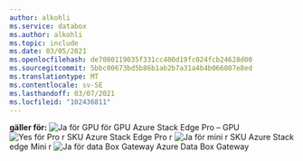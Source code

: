 ```yaml
---
author: alkohli
ms.service: databox
ms.author: alkohli
ms.topic: include
ms.date: 03/05/2021
ms.openlocfilehash: de7080119035f331cc400d19fc024fcb24628d00
ms.sourcegitcommit: 5bbc00673bd5b86b1ab2b7a31a4b4b066087e8ed
ms.translationtype: MT
ms.contentlocale: sv-SE
ms.lasthandoff: 03/07/2021
ms.locfileid: "102436811"
---
```

**gäller för:** ![ Ja för GPU för GPU ](media\azure-stack-edge-applies-to-skus\yes.png) Azure Stack Edge Pro – GPU ![ Yes för Pro r SKU ](media\azure-stack-edge-applies-to-skus\yes.png) Azure Stack Edge Pro r ![ Ja för mini r SKU ](media\azure-stack-edge-applies-to-skus\yes.png) Azure Stack edge Mini r ![ Ja för data Box Gateway ](media\azure-stack-edge-applies-to-skus\yes.png) Azure Data Box Gateway &nbsp; &nbsp; &nbsp; &nbsp; &nbsp; &nbsp; &nbsp; &nbsp; &nbsp; &nbsp; &nbsp; &nbsp; &nbsp;&nbsp;  &nbsp;
